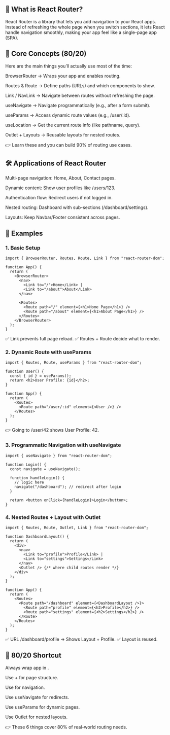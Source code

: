 ## 🚦 What is React Router?

React Router is a library that lets you add navigation to your React apps. Instead of refreshing the whole page when you switch sections, it lets React handle navigation smoothly, making your app feel like a single-page app (SPA).

## 🔑 Core Concepts (80/20)

Here are the main things you’ll actually use most of the time:

BrowserRouter → Wraps your app and enables routing.

Routes & Route → Define paths (URLs) and which components to show.

Link / NavLink → Navigate between routes without refreshing the page.

useNavigate → Navigate programmatically (e.g., after a form submit).

useParams → Access dynamic route values (e.g., /user/:id).

useLocation → Get the current route info (like pathname, query).

Outlet + Layouts → Reusable layouts for nested routes.

👉 Learn these and you can build 90% of routing use cases.

## 🛠️ Applications of React Router

Multi-page navigation: Home, About, Contact pages.

Dynamic content: Show user profiles like /users/123.

Authentication flow: Redirect users if not logged in.

Nested routing: Dashboard with sub-sections (/dashboard/settings).

Layouts: Keep Navbar/Footer consistent across pages.

## 📘 Examples
### 1. Basic Setup
```
import { BrowserRouter, Routes, Route, Link } from "react-router-dom";

function App() {
  return (
    <BrowserRouter>
      <nav>
        <Link to="/">Home</Link> | 
        <Link to="/about">About</Link>
      </nav>
      
      <Routes>
        <Route path="/" element={<h1>Home Page</h1>} />
        <Route path="/about" element={<h1>About Page</h1>} />
      </Routes>
    </BrowserRouter>
  );
}

```
✅ Link prevents full page reload.
✅ Routes + Route decide what to render.

### 2. Dynamic Route with useParams
```
import { Routes, Route, useParams } from "react-router-dom";

function User() {
  const { id } = useParams();
  return <h2>User Profile: {id}</h2>;
}

function App() {
  return (
    <Routes>
      <Route path="/user/:id" element={<User />} />
    </Routes>
  );
}
```

👉 Going to /user/42 shows User Profile: 42.

### 3. Programmatic Navigation with useNavigate
```
import { useNavigate } from "react-router-dom";

function Login() {
  const navigate = useNavigate();

  function handleLogin() {
    // logic here
    navigate("/dashboard"); // redirect after login
  }

  return <button onClick={handleLogin}>Login</button>;
}
```
### 4. Nested Routes + Layout with Outlet
```
import { Routes, Route, Outlet, Link } from "react-router-dom";

function DashboardLayout() {
  return (
    <div>
      <nav>
        <Link to="profile">Profile</Link> | 
        <Link to="settings">Settings</Link>
      </nav>
      <Outlet /> {/* where child routes render */}
    </div>
  );
}

function App() {
  return (
    <Routes>
      <Route path="/dashboard" element={<DashboardLayout />}>
        <Route path="profile" element={<h2>Profile</h2>} />
        <Route path="settings" element={<h2>Settings</h2>} />
      </Route>
    </Routes>
  );
}

```
✅ URL /dashboard/profile → Shows Layout + Profile.
✅ Layout is reused.

## 🎯 80/20 Shortcut

Always wrap app in <BrowserRouter>.

Use <Routes> + <Route> for page structure.

Use <Link> for navigation.

Use useNavigate for redirects.

Use useParams for dynamic pages.

Use Outlet for nested layouts.

👉 These 6 things cover 80% of real-world routing needs.
